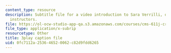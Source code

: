 ```yaml
---
content_type: resource
description: Subtitle file for a video introduction to Sara Verrilli, one of the course
  instructors.
file: https://ol-ocw-studio-app-qa.s3.amazonaws.com/courses/cms-611j-creating-video-games-fall-2014/0fc7112a253646520062c82d9fdd6265_bhk8Wtgpb1w.srt
file_type: application/x-subrip
resourcetype: Other
title: 3play caption file
uid: 0fc7112a-2536-4652-0062-c82d9fdd6265
---
```

